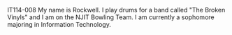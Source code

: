 IT114-008
My name is Rockwell. I play drums for a band called "The Broken Vinyls" 
and I am on the NJIT Bowling Team. I am currently a sophomore majoring in 
Information Technology.
